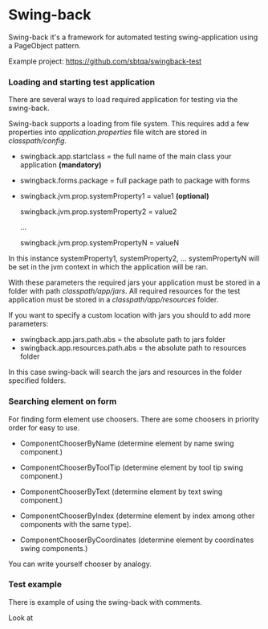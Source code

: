 # Swing-back

Swing-back it's a framework for automated testing swing-application using a PageObject pattern.


Example project: https://github.com/sbtqa/swingback-test

### Loading and starting test application

There are several ways to load required application for testing via the swing-back.

Swing-back supports a loading from file system. This requires add a few properties into *application.properties* file witch are stored
in *classpath/config*.

* swingback.app.startclass = the full name of the main class your application **(mandatory)**
* swingback.forms.package = full package path to package with forms
* swingback.jvm.prop.systemProperty1 = value1 **(optional)**

  swingback.jvm.prop.systemProperty2 = value2

  …

  swingback.jvm.prop.systemPropertyN = valueN


In this instance systemProperty1, systemProperty2, … systemPropertyN will be set in the jvm context in which the application will be ran.


With these parameters the required jars your application must be stored in a folder with path *classpath/app/jars*.
All required resources for the test application must be stored in a *classpath/app/resources* folder.

If you want to specify a custom location with jars you should to add more parameters:

* swingback.app.jars.path.abs = the absolute path to jars folder
* swingback.app.resources.path.abs = the absolute path to resources folder

In this case swing-back will search the jars and resources in the folder specified folders.

### Searching element on form

For finding form element use choosers.
There are some choosers in priority order for easy to use.

* ComponentChooserByName (determine element by name swing component.)

* ComponentChooserByToolTip (determine element by tool tip swing component.)

* ComponentChooserByText (determine element by text swing component.)

* ComponentChooserByIndex (determine element by index among other components with the same type).

* ComponentChooserByCoordinates (determine element by coordinates swing components.)

You can write yourself chooser by analogy.

### Test example

There is example of using the swing-back with comments.

Look at
